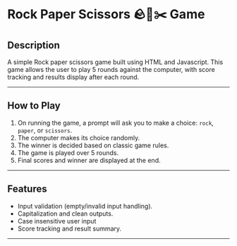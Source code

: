 # Rock Paper Scissors 🪨📄✂️ Game

## Description
A simple Rock paper scissors game built using HTML and Javascript. This game allows the user to play 5 rounds against the computer, with score tracking and results display after each round.

---

## How to Play
1. On running the game, a prompt will ask you to make a choice: `rock`, `paper`, or `scissors`.
2. The computer makes its choice randomly.
3. The winner is decided based on classic game rules.
4. The game is played over 5 rounds.
5. Final scores and winner are displayed at the end.

---

##  Features
- Input validation (empty/invalid input handling).
- Capitalization and clean outputs.
- Case insensitive user input
- Score tracking and result summary.

---
